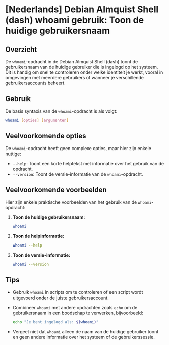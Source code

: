 # [Nederlands] Debian Almquist Shell (dash) whoami gebruik: Toon de huidige gebruikersnaam

## Overzicht
De `whoami`-opdracht in de Debian Almquist Shell (dash) toont de gebruikersnaam van de huidige gebruiker die is ingelogd op het systeem. Dit is handig om snel te controleren onder welke identiteit je werkt, vooral in omgevingen met meerdere gebruikers of wanneer je verschillende gebruikersaccounts beheert.

## Gebruik
De basis syntaxis van de `whoami`-opdracht is als volgt:

```bash
whoami [opties] [argumenten]
```

## Veelvoorkomende opties
De `whoami`-opdracht heeft geen complexe opties, maar hier zijn enkele nuttige:

- `--help`: Toont een korte helptekst met informatie over het gebruik van de opdracht.
- `--version`: Toont de versie-informatie van de `whoami`-opdracht.

## Veelvoorkomende voorbeelden

Hier zijn enkele praktische voorbeelden van het gebruik van de `whoami`-opdracht:

1. **Toon de huidige gebruikersnaam:**

   ```bash
   whoami
   ```

2. **Toon de helpinformatie:**

   ```bash
   whoami --help
   ```

3. **Toon de versie-informatie:**

   ```bash
   whoami --version
   ```

## Tips
- Gebruik `whoami` in scripts om te controleren of een script wordt uitgevoerd onder de juiste gebruikersaccount.
- Combineer `whoami` met andere opdrachten zoals `echo` om de gebruikersnaam in een boodschap te verwerken, bijvoorbeeld:

   ```bash
   echo "Je bent ingelogd als: $(whoami)"
   ```
- Vergeet niet dat `whoami` alleen de naam van de huidige gebruiker toont en geen andere informatie over het systeem of de gebruikerssessie.
